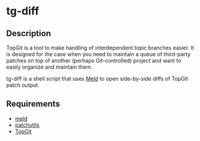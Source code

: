 tg-diff
=======


Description
-----------
TopGit is a tool to make handling of interdependent topic branches easier. It is designed for the case when you need to maintain a queue of third-party patches on top of another (perhaps Git-controlled) project and want to easily organize and maintain them. 

tg-diff is a shell script that uses [Meld](http://meldmerge.org/) to open side-by-side diffs of TopGit patch output.

Requirements
------------
 * [meld](http://meldmerge.org/)
 * [patchutils](http://cyberelk.net/tim/software/patchutils/)
 * [TopGit](http://repo.or.cz/w/topgit.git)
